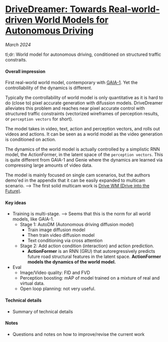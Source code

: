 # [DriveDreamer: Towards Real-world-driven World Models for Autonomous Driving](https://arxiv.org/abs/2309.09777)

_March 2024_

tl;dr: World model for autonomous driving, conditioned on structured traffic constraits.

#### Overall impression
First real-world world model, contemporary with [GAIA-1](gaia_1.md). Yet the controllability of the dynamics is different.

Typically the controllability of world model is only quantitative as it is hard to do (close to) pixel accurate generation with difussion models. DriveDreamer alleviates this problem and reaches near pixel accurate control with structured traffic constraints (vectorized wireframes of perception results, or `perception vectors` for short).

The model takes in video, text, action and perception vectors, and rolls out videos and actions. It can be seen as a world model as the video generation is conditioned on action.

The dynamics of the world model is actually controlled by a simplistic RNN model, the ActionFormer, in the latent space of the `perception vectors`. This is quite different from  GAIA-1 and Genie where the dynamics are learned via compressing large amounts of video data.

The model is mainly focused on single cam scenarios, but the authors demo'ed in the appendix that it can be easily expanded to multicam scenario. --> The first solid multicam work is [Drive WM (Drive into the Future)](drive_wm.md).

#### Key ideas
- Training is multi-stage. --> Seems that this is the norm for all world models, like GAIA-1.
	- Stage 1: AutoDM (Autonomous driving diffusion model)
		- Train image diffusion model
		- Then train video diffusion model
		- Text conditioning via cross attention
	- Stage 2: Add action condition (interaction) and action prediction.
		- **ActionFormer** is an RNN (GRU) that autoregressively predicts  future road structural features in the latent space. **ActionFormer models the dynamics of the world model.**
- Eval 
	- Image/Video quality: FID and FVD
	- Perception boosting: mAP of model trained on a mixture of real and virtual data.
	- Open loop planning: not very useful.

#### Technical details
- Summary of technical details

#### Notes
- Questions and notes on how to improve/revise the current work
